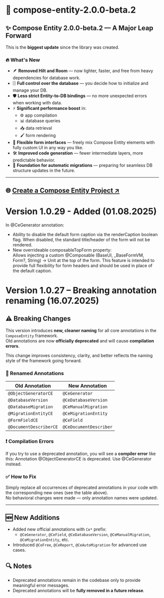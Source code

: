# 🚀 compose-entity-2.0.0-beta.2

## ✨ Compose Entity 2.0.0-beta.2 — A Major Leap Forward

This is the **biggest update** since the library was created.

### 🔥 What's New

- 🪶 **Removed Hilt and Room** — now lighter, faster, and free from heavy dependencies for database work.  
- 🗄 **Full control over the database** — you decide how to initialize and manage your DB.  
- 🛡 **Less strict Entity-to-DB bindings** — no more unexpected errors when working with data.  
- ⚡ **Significant performance boost** in:  
  - ⚙️ app compilation  
  - 📊 database queries  
  - 📥 data retrieval  
  - 🖌 form rendering  
- 🎨 **Flexible form interfaces** — freely mix Compose Entity elements with fully custom UI in any way you like.  
- 🛠 **Improved code generation** — fewer intermediate layers, more predictable behavior.  
- 🧱 **Foundation for automatic migrations** — preparing for seamless DB structure updates in the future.  

---

## 🌐 [Create a Compose Entity Project&nbsp;↗](https://cetempl.homeclub.top/)


# Version 1.0.29 - Added (01.08.2025)

In @CeGenerator annotation:

- Ability to disable the default form caption via the renderCaption boolean flag. When disabled, the standard title/header of the form will not be rendered.
- New overrideable composableTopForm property:  
  Allows injecting a custom @Composable (BaseUI, _BaseFormVM, Form?, String) -> Unit at the top of the form.
  This feature is intended to provide full flexibility for form headers and should be used in place of the default caption.

# Version 1.0.27 – Breaking annotation renaming (16.07.2025)

## ⚠️ Breaking Changes

This version introduces **new, cleaner naming** for all core annotations in the `ComposeEntity` framework.  
Old annotations are now **officially deprecated** and will cause **compilation errors**.

This change improves consistency, clarity, and better reflects the naming style of the framework going forward.

### 🔁 Renamed Annotations

| Old Annotation             | New Annotation            |
|----------------------------|----------------------------|
| `@ObjectGeneratorCE`       | `@CeGenerator`             |
| `@DatabaseVersion`         | `@CeDatabaseVersion`       |
| `@DatabaseMigration`       | `@CeManualMigration`       |
| `@MigrationEntityCE`       | `@CeMigrationEntity`       |
| `@FormFieldCE`             | `@CeField`                 |
| `@DocumentDescriberCE`     | `@CeDocumentDescriber`     |

### ❗ Compilation Errors

If you try to use a deprecated annotation, you will see a **compiler error** like this: Annotation @ObjectGeneratorCE is deprecated. Use @CeGenerator instead.


### ✅ How to Fix

Simply replace all occurrences of deprecated annotations in your code with the corresponding new ones (see the table above).  
No behavioral changes were made — only annotation names were updated.

---

## 🆕 New Additions

- Added new official annotations with `Ce*` prefix:  
  - `@CeGenerator`, `@CeField`, `@CeDatabaseVersion`, `@CeManualMigration`, `@CeMigrationEntity`, etc.
- Introduced `@CeFree`, `@CeReport`, `@CeAutoMigration` for advanced use cases.

## 🔍 Notes

- Deprecated annotations remain in the codebase only to provide meaningful error messages.
- Deprecated annotations will be **fully removed in a future release**.


